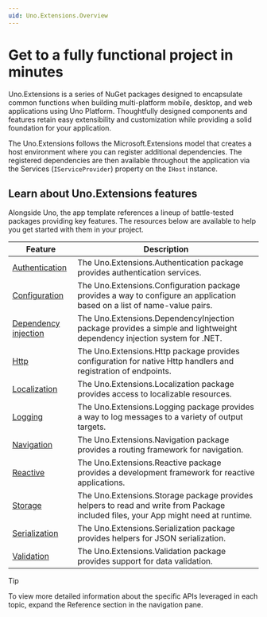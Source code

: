 ```yaml
---
uid: Uno.Extensions.Overview
---
```

# Get to a fully functional project in minutes

Uno.Extensions is a series of NuGet packages designed to encapsulate common functions when building multi-platform mobile, desktop, and web applications using Uno Platform. Thoughtfully designed components and features retain easy extensibility and customization while providing a solid foundation for your application.

The Uno.Extensions follows the Microsoft.Extensions model that creates a host environment where you can register additional dependencies. The registered dependencies are then available throughout the application via the Services (`IServiceProvider`) property on the `IHost` instance.

## Learn about Uno.Extensions features

Alongside Uno, the app template references a lineup of battle-tested packages providing key features. The resources below are available to help you get started with them in your project.

|Feature|Description|
|---|---|
|[Authentication](xref:Uno.Extensions.Authentication.HowToAuthentication)|The Uno.Extensions.Authentication package provides authentication services.|
|[Configuration](xref:Uno.Extensions.Configuration.HowToConfiguration)|The Uno.Extensions.Configuration package provides a way to configure an application based on a list of name-value pairs.|
|[Dependency injection](xref:Uno.Extensions.DependencyInjection.HowToDependencyInjection)|The Uno.Extensions.DependencyInjection package provides a simple and lightweight dependency injection system for .NET.|
|[Http](xref:Uno.Extensions.Http.Overview)|The Uno.Extensions.Http package provides configuration for native Http handlers and registration of endpoints.|
|[Localization](xref:Uno.Extensions.Localization.HowToUseLocalization)|The Uno.Extensions.Localization package provides access to localizable resources.|
|[Logging](xref:Uno.Extensions.Logging.UseLogging)|The Uno.Extensions.Logging package provides a way to log messages to a variety of output targets.|
|[Navigation](xref:Uno.Extensions.Navigation.HowToNavigateBetweenPages)|The Uno.Extensions.Navigation package provides a routing framework for navigation.|
|[Reactive](xref:Uno.Extensions.Reactive.General)|The Uno.Extensions.Reactive package provides a development framework for reactive applications.|
|[Storage](xref:Uno.Extensions.Storage.Overview)|The Uno.Extensions.Storage package provides helpers to read and write from Package included files, your App might need at runtime.|
|[Serialization](xref:Uno.Extensions.Serialization.Overview)|The Uno.Extensions.Serialization package provides helpers for JSON serialization.|
|[Validation](xref:Uno.Extensions.Validation.Overview)|The Uno.Extensions.Validation package provides support for data validation.|

> [!TIP]
> To view more detailed information about the specific APIs leveraged in each topic, expand the Reference section in the navigation pane.
